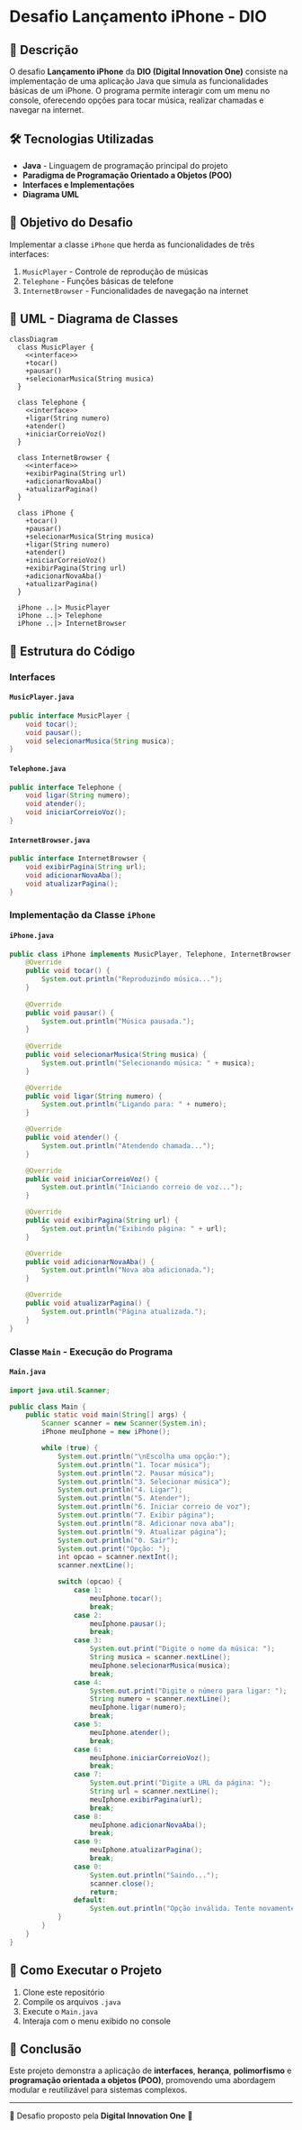# Desafio Lançamento iPhone - DIO

## 📌 Descrição
O desafio **Lançamento iPhone** da **DIO (Digital Innovation One)** consiste na implementação de uma aplicação Java que simula as funcionalidades básicas de um iPhone. O programa permite interagir com um menu no console, oferecendo opções para tocar música, realizar chamadas e navegar na internet.

## 🛠 Tecnologias Utilizadas
- **Java** - Linguagem de programação principal do projeto
- **Paradigma de Programação Orientado a Objetos (POO)**
- **Interfaces e Implementações**
- **Diagrama UML**

## 🎯 Objetivo do Desafio
Implementar a classe `iPhone` que herda as funcionalidades de três interfaces:
1. `MusicPlayer` - Controle de reprodução de músicas
2. `Telephone` - Funções básicas de telefone
3. `InternetBrowser` - Funcionalidades de navegação na internet

## 📜 UML - Diagrama de Classes

```mermaid
classDiagram
  class MusicPlayer {
    <<interface>>
    +tocar()
    +pausar()
    +selecionarMusica(String musica)
  }

  class Telephone {
    <<interface>>
    +ligar(String numero)
    +atender()
    +iniciarCorreioVoz()
  }

  class InternetBrowser {
    <<interface>>
    +exibirPagina(String url)
    +adicionarNovaAba()
    +atualizarPagina()
  }

  class iPhone {
    +tocar()
    +pausar()
    +selecionarMusica(String musica)
    +ligar(String numero)
    +atender()
    +iniciarCorreioVoz()
    +exibirPagina(String url)
    +adicionarNovaAba()
    +atualizarPagina()
  }

  iPhone ..|> MusicPlayer
  iPhone ..|> Telephone
  iPhone ..|> InternetBrowser
```

## 📂 Estrutura do Código

### Interfaces

#### `MusicPlayer.java`
```java
public interface MusicPlayer {
    void tocar();
    void pausar();
    void selecionarMusica(String musica);
}
```

#### `Telephone.java`
```java
public interface Telephone {
    void ligar(String numero);
    void atender();
    void iniciarCorreioVoz();
}
```

#### `InternetBrowser.java`
```java
public interface InternetBrowser {
    void exibirPagina(String url);
    void adicionarNovaAba();
    void atualizarPagina();
}
```

### Implementação da Classe `iPhone`

#### `iPhone.java`
```java
public class iPhone implements MusicPlayer, Telephone, InternetBrowser {
    @Override
    public void tocar() {
        System.out.println("Reproduzindo música...");
    }
    
    @Override
    public void pausar() {
        System.out.println("Música pausada.");
    }
    
    @Override
    public void selecionarMusica(String musica) {
        System.out.println("Selecionando música: " + musica);
    }

    @Override
    public void ligar(String numero) {
        System.out.println("Ligando para: " + numero);
    }

    @Override
    public void atender() {
        System.out.println("Atendendo chamada...");
    }

    @Override
    public void iniciarCorreioVoz() {
        System.out.println("Iniciando correio de voz...");
    }

    @Override
    public void exibirPagina(String url) {
        System.out.println("Exibindo página: " + url);
    }

    @Override
    public void adicionarNovaAba() {
        System.out.println("Nova aba adicionada.");
    }

    @Override
    public void atualizarPagina() {
        System.out.println("Página atualizada.");
    }
}
```

### Classe `Main` - Execução do Programa

#### `Main.java`
```java
import java.util.Scanner;

public class Main {
    public static void main(String[] args) {
        Scanner scanner = new Scanner(System.in);
        iPhone meuIphone = new iPhone();

        while (true) {
            System.out.println("\nEscolha uma opção:");
            System.out.println("1. Tocar música");
            System.out.println("2. Pausar música");
            System.out.println("3. Selecionar música");
            System.out.println("4. Ligar");
            System.out.println("5. Atender");
            System.out.println("6. Iniciar correio de voz");
            System.out.println("7. Exibir página");
            System.out.println("8. Adicionar nova aba");
            System.out.println("9. Atualizar página");
            System.out.println("0. Sair");
            System.out.print("Opção: ");
            int opcao = scanner.nextInt();
            scanner.nextLine();

            switch (opcao) {
                case 1:
                    meuIphone.tocar();
                    break;
                case 2:
                    meuIphone.pausar();
                    break;
                case 3:
                    System.out.print("Digite o nome da música: ");
                    String musica = scanner.nextLine();
                    meuIphone.selecionarMusica(musica);
                    break;
                case 4:
                    System.out.print("Digite o número para ligar: ");
                    String numero = scanner.nextLine();
                    meuIphone.ligar(numero);
                    break;
                case 5:
                    meuIphone.atender();
                    break;
                case 6:
                    meuIphone.iniciarCorreioVoz();
                    break;
                case 7:
                    System.out.print("Digite a URL da página: ");
                    String url = scanner.nextLine();
                    meuIphone.exibirPagina(url);
                    break;
                case 8:
                    meuIphone.adicionarNovaAba();
                    break;
                case 9:
                    meuIphone.atualizarPagina();
                    break;
                case 0:
                    System.out.println("Saindo...");
                    scanner.close();
                    return;
                default:
                    System.out.println("Opção inválida. Tente novamente.");
            }
        }
    }
}
```

## 🚀 Como Executar o Projeto
1. Clone este repositório
2. Compile os arquivos `.java`
3. Execute o `Main.java`
4. Interaja com o menu exibido no console

## 📌 Conclusão
Este projeto demonstra a aplicação de **interfaces**, **herança**, **polimorfismo** e **programação orientada a objetos (POO)**, promovendo uma abordagem modular e reutilizável para sistemas complexos.

---
🚀 Desafio proposto pela **Digital Innovation One** 🎯


